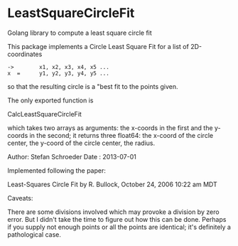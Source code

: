 # LeastSquareCircleFit
Golang library to compute a least square circle fit


This package implements a Circle Least Square Fit for a
list of 2D-coordinates

    ->        x1, x2, x3, x4, x5 ...
    x  =      y1, y2, y3, y4, y5 ...
 so that the resulting circle is a "best fit to the points given.

 The only exported function is

 CalcLeastSquareCircleFit

 which takes two arrays as arguments: the x-coords in the first
 and the y-coords in the second; it returns three float64:
 the x-coord of the circle center,
 the y-coord of the circle center,
 the radius.

 Author: Stefan Schroeder
 Date  : 2013-07-01

 Implemented following the paper:

  Least-Squares Circle Fit by R. Bullock, October 24, 2006 10:22 am MDT

 Caveats:

 There are some divisions involved which may provoke a division by zero error.
 But I didn't take the time to figure out how this can be done. Perhaps
 if you supply not enough points or all the points are identical; it's definitely
 a pathological case.
